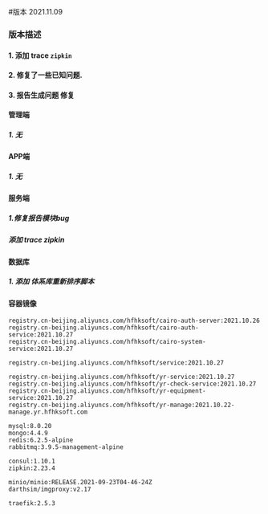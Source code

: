 #版本 2021.11.09

### 版本描述
#### 1. 添加 trace `zipkin`
#### 2. 修复了一些已知问题.
#### 3. 报告生成问题 修复

#### 管理端
##### 1. 无

#### APP端
##### 1. 无

#### 服务端
##### 1.修复报告模块bug
##### 添加 trace zipkin 

#### 数据库
##### 1. 添加 体系库重新排序脚本

#### 容器镜像
```text
registry.cn-beijing.aliyuncs.com/hfhksoft/cairo-auth-server:2021.10.26
registry.cn-beijing.aliyuncs.com/hfhksoft/cairo-auth-service:2021.10.27
registry.cn-beijing.aliyuncs.com/hfhksoft/cairo-system-service:2021.10.27

registry.cn-beijing.aliyuncs.com/hfhksoft/service:2021.10.27

registry.cn-beijing.aliyuncs.com/hfhksoft/yr-service:2021.10.27
registry.cn-beijing.aliyuncs.com/hfhksoft/yr-check-service:2021.10.27
registry.cn-beijing.aliyuncs.com/hfhksoft/yr-equipment-service:2021.10.27
registry.cn-beijing.aliyuncs.com/hfhksoft/yr-manage:2021.10.22-manage.yr.hfhksoft.com 

mysql:8.0.20
mongo:4.4.9
redis:6.2.5-alpine
rabbitmq:3.9.5-management-alpine

consul:1.10.1
zipkin:2.23.4

minio/minio:RELEASE.2021-09-23T04-46-24Z 
darthsim/imgproxy:v2.17

traefik:2.5.3
```